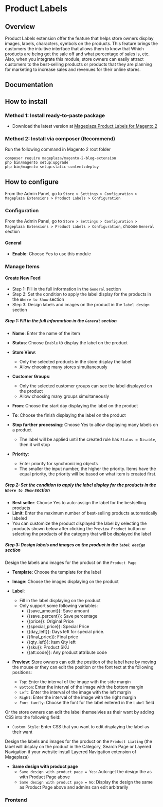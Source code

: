 # Product Labels
## Overview

Product Labels extension offer the feature that helps store owners display images, labels, characters, symbols on the products. This feature brings the customers the intuitive interface that allows them to know that Which products are being got the sale off and what percentage of sales is, etc. Also, when you integrate this module, store owners can easily attract customers to the best-selling products or products that they are planning for marketing to increase sales and revenues for their online stores.

## Documentation


## How to install

### Method 1: Install ready-to-paste package
- Download the latest version at [Mageplaza Product Labels for Magento 2]()


### Method 2: Install via composer (Recommend)

Run the following command in Magento 2 root folder
```
composer require mageplaza/magento-2-blog-extension
php bin/magento setup:upgrade
php bin/magento setup:static-content:deploy
```







## How to configure

From the Admin Panel, go to `Store > Settings > Configuration > Mageplaza Extensions > Product Labels > Configuration`

### Configuration

From the Admin Panel, go to  `Store > Settings > Configuration > Mageplaza Extensions > Product Labels > Configuration`, choose `General` section

#### General

* **Enable**: Choose Yes to use this module

### Manage Items
#### Create New Feed

- Step 1: Fill in the full information in the `General` section
- Step 2: Set the condition to apply the label display for the products in the `Where to Show` section
- Step 3: Design labels and images on the product in the `label design` section

##### Step 1: Fill in the full information in the `General` section

- **Name**: Enter the name of the item
- **Status**: Choose `Enable` tô display the label on the product
- **Store View**:
  - Only the selected products in the store display the label
  - Allow choosing many stores simultaneously
  
- **Customer Groups**:
  - Only the selected customer groups can see the label displayed on the product
  - Allow choosing many groups simultaneously
  
- **From**: Choose the start day displaying the label on the product
- **To**: Choose the finish displaying the label on the product
- **Stop further processing**: Choose Yes to allow displaying many labels on a product
  - The label will be applied until the created rule has `Status = Disable`, then it will stop
  
- **Priority**: 
  - Enter priority for synchronizing objects
  - The smaller the input number, the higher the priority. Items have the equal priority, the priority will be based on what item is created first.
  
##### Step 2: Set the condition to apply the label display for the products in the `Where to Show` section

- **Best seller**: Choose Yes to auto-assign the label for the bestselling products
- **Limit**: Enter the maximum number of best-selling products automatically labeled
- You can customize the product displayed the label by selecting the products shown below after clicking the `Preview Product` button or selecting the products of the category that will be displayed the label

##### Step 3: Design labels and images on the product in the `label design` section

Design the labels and images for the product on the `Product Page`

- **Template**: Choose the template for the label
- **Image**: Choose the images displaying on the product
- **Label**:
  - Fill in the label displaying on the product
  - Only support some following variables:
    - {{save_amount}}: Save amount
    - {{save_percent}}: Save percentage
    - {{price}}: Original Price
    - {{special_price}}: Special Price
    - {{day_left}}: Days left for special price. 
    - {{final_price}}: Final price
    - {{qty_left}}: Item Qty left
    - {{sku}}: Product SKU
    - {{att:code}}: Any product attribute code
    
- **Preview**: Store owners can edit the position of the label here by moving the mouse or they can edit the position or the font text at the following positions:
  - `Top`: Enter the interval of the image with the side margin
  - `Bottom`: Enter the interval of the image with the bottom margin
  - `Left`: Enter the interval of the image with the left margin
  - `Right`: Enter the interval of the image with the right margin
  - `Font family`: Choose the font for the label entered in the `Label` field
  
Or the store owners can edit the label themselvies as their want by adding CSS into the following field:
  - `Custom Style`: Enter CSS that you want to edit displaying the label as their want
  
Design the labels and images for the product on the `Product Liating` (the label will display on the product in the Category, Search Page or Layered Navigation if your website install Layered Navigation extension of Mageplaza)

  - **Same design with product page**
    - `Same design with product page = Yes`: Auto-get the design the as with Product Page above
    - `Same design with product page = No`: Display the design the same as Product Page above and admins can edit arbitrarily
    
### Frontend


  




























